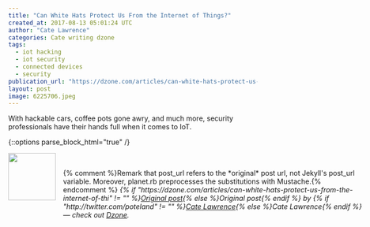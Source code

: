 ```yaml
---
title: "Can White Hats Protect Us From the Internet of Things?"
created_at: 2017-08-13 05:01:24 UTC
author: "Cate Lawrence"
categories: Cate writing dzone
tags: 
  - iot hacking
  - iot security
  - connected devices
  - security
publication_url: "https://dzone.com/articles/can-white-hats-protect-us-from-the-internet-of-thi"
layout: post
image: 6225706.jpeg
---
```

With hackable cars, coffee pots gone awry, and much more, security professionals have their hands full when it comes to IoT.


{::options parse_block_html="true" /}
<div class="author">
   <img src="http://www.rss-specifications.com/rss-spec-rss.gif" style="width: 96px; height: 96;">
   <span style="position: absolute; padding: 32px 15px;">{% comment %}Remark that post_url refers to the *original* post url, not Jekyll's post_url variable. Moreover, planet.rb preprocesses the substitutions with Mustache.{% endcomment %}
      <i>{% if "https://dzone.com/articles/can-white-hats-protect-us-from-the-internet-of-thi" != "" %}<a href="https://dzone.com/articles/can-white-hats-protect-us-from-the-internet-of-thi">Original post</a>{% else %}Original post{% endif %} by {% if "http://twitter.com/poteland" != "" %}<a href="http://twitter.com/poteland">Cate Lawrence</a>{% else %}Cate Lawrence{% endif %} &mdash; check out <a href="https://dzone.com">Dzone</a>.</i>
  </span>
</div>
